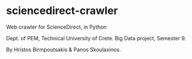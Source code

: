 # sciencedirect-crawler
Web crawler for ScienceDirect, in Python

Dept. of PEM, Technical University of Crete. Big Data project, Semester 9. 

By Hristos Birmpoutsakis & Panos Skoulaxinos.
